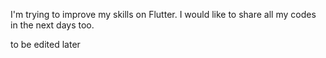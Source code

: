 I'm trying to improve my skills on Flutter. I would like to share all my codes in the next days too.


to be edited later
